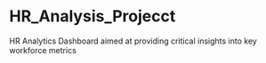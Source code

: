 # HR_Analysis_Projecct
HR Analytics Dashboard aimed at providing critical insights into key workforce metrics
